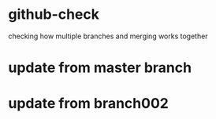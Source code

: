# github-check
checking how multiple branches and merging works together

# update from master branch 

# update from branch002